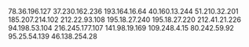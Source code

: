 78.36.196.127
37.230.162.236
193.164.16.64
40.160.13.244
51.210.32.201
185.207.214.102
212.22.93.108
195.18.27.240
195.18.27.220
212.41.21.226
94.198.53.104
216.245.177.107
141.98.19.169
109.248.4.15
80.242.59.92
95.25.54.139
46.138.254.28
